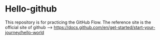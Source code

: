 # Hello-github
This repository is for practicing the GitHub Flow.
The reference site is the official site of github --> https://docs.github.com/en/get-started/start-your-journey/hello-world
